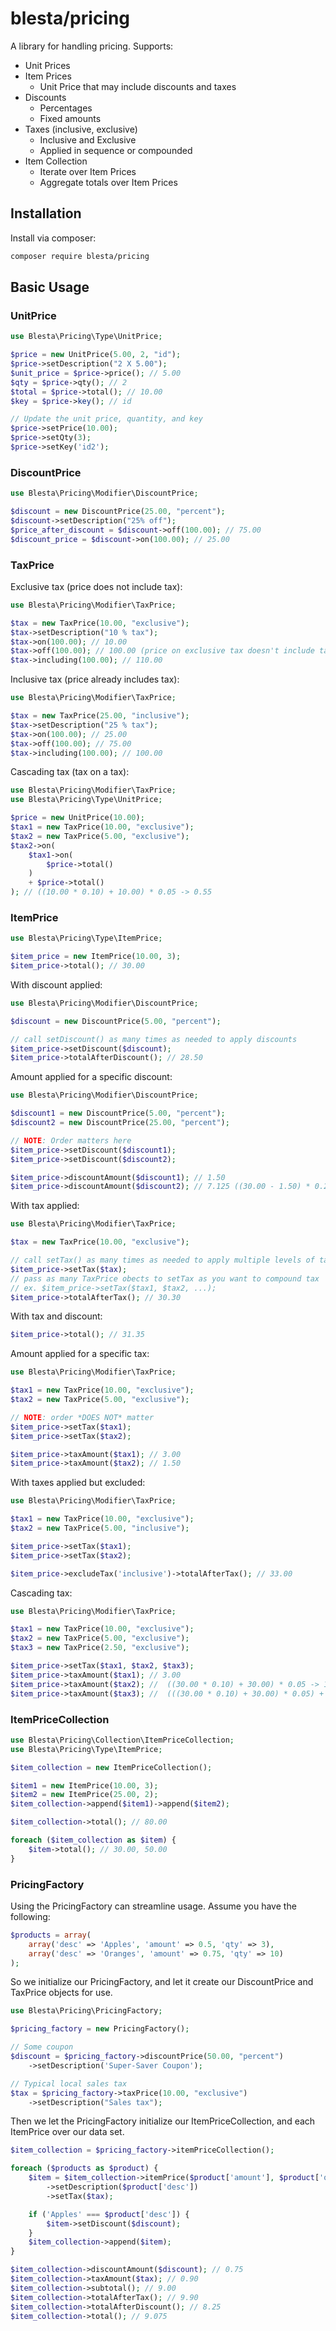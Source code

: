 # blesta/pricing

A library for handling pricing. Supports:

- Unit Prices
- Item Prices
    - Unit Price that may include discounts and taxes
- Discounts
    - Percentages
    - Fixed amounts
- Taxes (inclusive, exclusive)
    - Inclusive and Exclusive
    - Applied in sequence or compounded
- Item Collection
    - Iterate over Item Prices
    - Aggregate totals over Item Prices

## Installation

Install via composer:

```sh
composer require blesta/pricing
```

## Basic Usage

### UnitPrice

```php
use Blesta\Pricing\Type\UnitPrice;

$price = new UnitPrice(5.00, 2, "id");
$price->setDescription("2 X 5.00");
$unit_price = $price->price(); // 5.00
$qty = $price->qty(); // 2
$total = $price->total(); // 10.00
$key = $price->key(); // id

// Update the unit price, quantity, and key
$price->setPrice(10.00);
$price->setQty(3);
$price->setKey('id2');
```

### DiscountPrice

```php
use Blesta\Pricing\Modifier\DiscountPrice;

$discount = new DiscountPrice(25.00, "percent");
$discount->setDescription("25% off");
$price_after_discount = $discount->off(100.00); // 75.00
$discount_price = $discount->on(100.00); // 25.00
```

### TaxPrice

Exclusive tax (price does not include tax):

```php
use Blesta\Pricing\Modifier\TaxPrice;

$tax = new TaxPrice(10.00, "exclusive");
$tax->setDescription("10 % tax");
$tax->on(100.00); // 10.00
$tax->off(100.00); // 100.00 (price on exclusive tax doesn't include tax, so nothing to take off)
$tax->including(100.00); // 110.00
```

Inclusive tax (price already includes tax):

```php
use Blesta\Pricing\Modifier\TaxPrice;

$tax = new TaxPrice(25.00, "inclusive");
$tax->setDescription("25 % tax");
$tax->on(100.00); // 25.00
$tax->off(100.00); // 75.00
$tax->including(100.00); // 100.00
```

Cascading tax (tax on a tax):

```php
use Blesta\Pricing\Modifier\TaxPrice;
use Blesta\Pricing\Type\UnitPrice;

$price = new UnitPrice(10.00);
$tax1 = new TaxPrice(10.00, "exclusive");
$tax2 = new TaxPrice(5.00, "exclusive");
$tax2->on(
    $tax1->on(
        $price->total()
    )
    + $price->total()
); // ((10.00 * 0.10) + 10.00) * 0.05 -> 0.55
```

### ItemPrice

```php
use Blesta\Pricing\Type\ItemPrice;

$item_price = new ItemPrice(10.00, 3);
$item_price->total(); // 30.00
```

With discount applied:

```php
use Blesta\Pricing\Modifier\DiscountPrice;

$discount = new DiscountPrice(5.00, "percent");

// call setDiscount() as many times as needed to apply discounts
$item_price->setDiscount($discount);
$item_price->totalAfterDiscount(); // 28.50
```

Amount applied for a specific discount:

```php
use Blesta\Pricing\Modifier\DiscountPrice;

$discount1 = new DiscountPrice(5.00, "percent");
$discount2 = new DiscountPrice(25.00, "percent");

// NOTE: Order matters here
$item_price->setDiscount($discount1);
$item_price->setDiscount($discount2);

$item_price->discountAmount($discount1); // 1.50
$item_price->discountAmount($discount2); // 7.125 ((30.00 - 1.50) * 0.25)
```

With tax applied:

```php
use Blesta\Pricing\Modifier\TaxPrice;

$tax = new TaxPrice(10.00, "exclusive");

// call setTax() as many times as needed to apply multiple levels of taxes
$item_price->setTax($tax);
// pass as many TaxPrice obects to setTax as you want to compound tax
// ex. $item_price->setTax($tax1, $tax2, ...);
$item_price->totalAfterTax(); // 30.30
```

With tax and discount:

```php
$item_price->total(); // 31.35
```

Amount applied for a specific tax:

```php
use Blesta\Pricing\Modifier\TaxPrice;

$tax1 = new TaxPrice(10.00, "exclusive");
$tax2 = new TaxPrice(5.00, "exclusive");

// NOTE: order *DOES NOT* matter
$item_price->setTax($tax1);
$item_price->setTax($tax2);

$item_price->taxAmount($tax1); // 3.00
$item_price->taxAmount($tax2); // 1.50
```

With taxes applied but excluded:

```php
use Blesta\Pricing\Modifier\TaxPrice;

$tax1 = new TaxPrice(10.00, "exclusive");
$tax2 = new TaxPrice(5.00, "inclusive");

$item_price->setTax($tax1);
$item_price->setTax($tax2);

$item_price->excludeTax('inclusive')->totalAfterTax(); // 33.00
```

Cascading tax:

```php
use Blesta\Pricing\Modifier\TaxPrice;

$tax1 = new TaxPrice(10.00, "exclusive");
$tax2 = new TaxPrice(5.00, "exclusive");
$tax3 = new TaxPrice(2.50, "exclusive");

$item_price->setTax($tax1, $tax2, $tax3);
$item_price->taxAmount($tax1); // 3.00
$item_price->taxAmount($tax2); //  ((30.00 * 0.10) + 30.00) * 0.05 -> 1.65
$item_price->taxAmount($tax3); //  (((30.00 * 0.10) + 30.00) * 0.05) + 30.00 * 0.025 -> 0.86625
```

### ItemPriceCollection

```php
use Blesta\Pricing\Collection\ItemPriceCollection;
use Blesta\Pricing\Type\ItemPrice;

$item_collection = new ItemPriceCollection();

$item1 = new ItemPrice(10.00, 3);
$item2 = new ItemPrice(25.00, 2);
$item_collection->append($item1)->append($item2);

$item_collection->total(); // 80.00

foreach ($item_collection as $item) {
    $item->total(); // 30.00, 50.00
}
```

### PricingFactory

Using the PricingFactory can streamline usage. Assume you have the following:

```php
$products = array(
    array('desc' => 'Apples', 'amount' => 0.5, 'qty' => 3),
    array('desc' => 'Oranges', 'amount' => 0.75, 'qty' => 10)
);
```

So we initialize our PricingFactory, and let it create our DiscountPrice and TaxPrice objects for use.

```php
use Blesta\Pricing\PricingFactory;

$pricing_factory = new PricingFactory();

// Some coupon
$discount = $pricing_factory->discountPrice(50.00, "percent")
    ->setDescription('Super-Saver Coupon');

// Typical local sales tax
$tax = $pricing_factory->taxPrice(10.00, "exclusive")
    ->setDescription("Sales tax");
```

Then we let the PricingFactory initialize our ItemPriceCollection, and each ItemPrice over our data set.

```php
$item_collection = $pricing_factory->itemPriceCollection();

foreach ($products as $product) {
    $item = $item_collection->itemPrice($product['amount'], $product['qty'])
        ->setDescription($product['desc'])
        ->setTax($tax);

    if ('Apples' === $product['desc']) {
        $item->setDiscount($discount);
    }
    $item_collection->append($item);
}

$item_collection->discountAmount($discount); // 0.75
$item_collection->taxAmount($tax); // 0.90
$item_collection->subtotal(); // 9.00
$item_collection->totalAfterTax(); // 9.90
$item_collection->totalAfterDiscount(); // 8.25
$item_collection->total(); // 9.075
```
